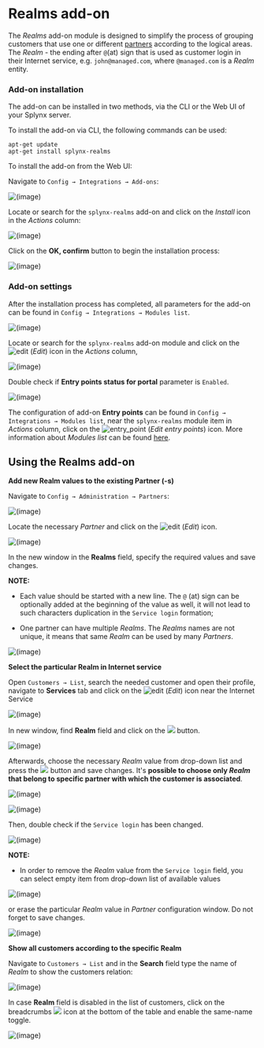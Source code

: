 Realms add-on
=========

The *Realms* add-on module is designed to simplify the process of grouping customers that use one or different [partners](administration/main/partners/partners.md) according to the logical areas. The *Realm* - the ending after `@`(at) sign that is used as customer login in their Internet service, e.g. `john@managed.com`, where `@managed.com` is a *Realm* entity.

### Add-on installation

The add-on can be installed in two methods, via the CLI or the Web UI of your Splynx server.

To install the add-on via CLI, the following commands can be used:

```
apt-get update
apt-get install splynx-realms
```
To install the add-on from the Web UI:

Navigate to `Config → Integrations → Add-ons`:

![(image)](1.png)

Locate or search for the `splynx-realms` add-on and click on the *Install* icon in the *Actions* column:

![(image)](2.png)

Click on the **OK, confirm** button to begin the installation process:

![(image)](3.png)

### Add-on settings

After the installation process has completed, all parameters for the add-on can be found in `Config → Integrations → Modules list`.

![(image)](4.png)

Locate or search for the `splynx-realms` add-on module and click on the
<icon class="image-icon">![edit](edit.png)</icon> (*Edit*) icon in the *Actions* column,

![(image)](5.png)

Double check if **Entry points status for portal** parameter is `Enabled`.

![(image)](6.png)

The configuration of add-on **Entry points** can be found in `Config → Integrations → Modules list`, near the `splynx-realms` module item in *Actions* column, click on the <icon class="image-icon">![entry_point](entry_point.png)</icon> (*Edit entry points*) icon. More information about *Modules list* can be found [here](configuration/integrations/modules_list/modules_list.md).

## Using the Realms add-on

**Add new Realm values to the existing Partner (-s)**

Navigate to `Config → Administration → Partners`:

![(image)](7.png)

Locate the necessary *Partner* and click on the <icon class="image-icon">![edit](edit.png)</icon> (*Edit*) icon.

![(image)](8.png)

In the new window in the **Realms** field, specify the required values and save changes.

**NOTE:**

- Each value should be started with a new line. The `@` (at) sign can be optionally added at the beginning of the value as well, it will not lead to such characters duplication in the `Service login` formation;

- One partner can have multiple *Realms*. The *Realms* names are not unique, it means that same *Realm* can be used by many *Partners*.

![(image)](9.png)

**Select the particular Realm in Internet service**

Open `Customers → List`, search the needed customer and open their profile, navigate to **Services** tab and click on the <icon class="image-icon">![edit](edit.png)</icon> (*Edit*) icon near the Internet Service

![(image)](10.png)

In new window, find **Realm** field and click on the <icon class="image-icon">![](view_set.png)</icon> button.

![(image)](11.png)

Afterwards, choose the necessary *Realm* value from drop-down list and press the <icon class="image-icon">![](select.png)</icon> button and save changes. It's **possible to choose only *Realm* that belong to specific partner with which the customer is associated**.

![(image)](12.png)

![(image)](13.png)

Then, double check if the `Service login` has been changed.

![(image)](14.png)

**NOTE:**

- In order to remove the *Realm* value from the `Service login` field, you can select empty item from drop-down list of available values

![(image)](15.png)

or erase the particular *Realm* value in *Partner* configuration window. Do not forget to save changes.

![(image)](16.png)

**Show all customers according to the specific Realm**

Navigate to `Customers → List` and in the **Search** field type the name of *Realm* to show the customers relation:

![(image)](17.png)

In case **Realm** field is disabled in the list of customers, click on the breadcrumbs <icon class="image-icon">![](enable_fields.png)</icon> icon at the bottom of the table and enable the same-name toggle.

![(image)](18.png)
